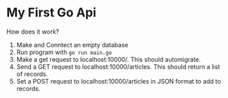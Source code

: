 # My First Go Api

<p>How does it work?</p>

<ol>
    <li>Make and Conntect an empty database</li>
    <li>Run program with <code>go run main.go</code></li>
    <li>Make a get request to localhost:10000/. This should automigrate.</li>
    <li>Send a GET request to localhost:10000/articles. This should return a list of records.</li>
    <li>Set a POST request to localhost:10000/articles in JSON format to add to records.</li>
</ol>